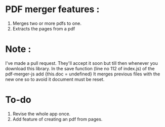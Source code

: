 # PDF merger features : 
1. Merges two or more pdfs to one.
2. Extracts the pages from a pdf




# Note : 
I've made a pull request. They'll accept it soon but till then whenever you download this library.
In the save function (line no 112 of index.js) of the pdf-merger-js add {this.doc = undefined}
It merges previous files with the new one so to avoid it document must be reset.


# To-do
1. Revise the whole app once. 
2. Add feature of creating an pdf from pages.


